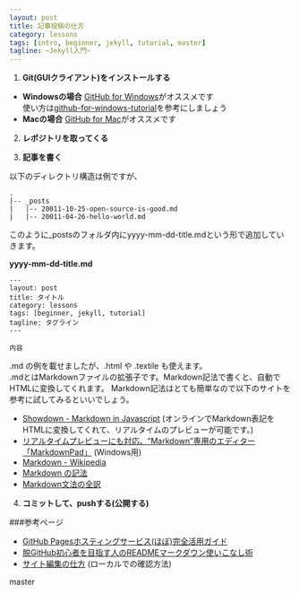 ```yaml
---
layout: post
title: 記事投稿の仕方
category: lessons
tags: [intro, beginner, jekyll, tutorial, master]
tagline: ~Jekyll入門~
---
```


1. **Git(GUIクライアント)をインストールする**  
 - **Windowsの場合** [GitHub for Windows](http://windows.github.com/)がオススメです  
 使い方は[github-for-windows-tutorial](http://chocolatina.github.com/github-for-windows-tutorial/)を参考にしましょう
 - **Macの場合** [GitHub for Mac](http://mac.github.com/)がオススメです

2. **レポジトリを取ってくる**

3. **記事を書く**

以下のディレクトリ構造は例ですが、

	.
	|-- _posts
	|   |-- 20011-10-25-open-source-is-good.md
	|   |-- 20011-04-26-hello-world.md

このように\_postsのフォルダ内にyyyy-mm-dd-title.mdという形で追加していきます。

**yyyy-mm-dd-title.md**

	---
	layout: post
	title: タイトル
	category: lessons
	tags: [beginner, jekyll, tutorial]
	tagline: タグライン
	---

	内容

.md の例を載せましたが、.html や .textile も使えます。  
.mdとはMarkdownファイルの拡張子です。Markdown記法で書くと、自動でHTMLに変換してくれます。
Markdown記法はとても簡単なので以下のサイトを参考に試してみるといいでしょう。

- [Showdown - Markdown in Javascript](http://pamgau.net/showdown/)
  (オンラインでMarkdown表記をHTMLに変換してくれて、リアルタイムのプレビューが可能です。)
- [リアルタイムプレビューにも対応、“Markdown”専用のエディター「MarkdownPad」](http://www.forest.impress.co.jp/docs/review/20111020_485035.html) (Windows用)
- [Markdown - Wikipedia](http://ja.wikipedia.org/wiki/Markdown)
- [Markdown の記法](http://technetium.matrix.jp/markdown.html)
- [Markdown文法の全訳](http://blog.2310.net/archives/6)

4. **コミットして、pushする(公開する)**

###参考ページ
- [GitHub Pagesホスティングサービス(ほぼ)完全活用ガイド](http://tokkono.cute.coocan.jp/blog/slow/index.php/programming/github-pages-almost-perfect-guide/#github-pages-ref3) 
- [脱GitHub初心者を目指す人のREADMEマークダウン使いこなし術](http://tokkono.cute.coocan.jp/blog/slow/index.php/programming/markdown-skills-for-github-beginners/) 
- [サイト編集の仕方](https://github.com/moto-net/moto-net.github.com/wiki/EditSite) (ローカルでの確認方法)

master
